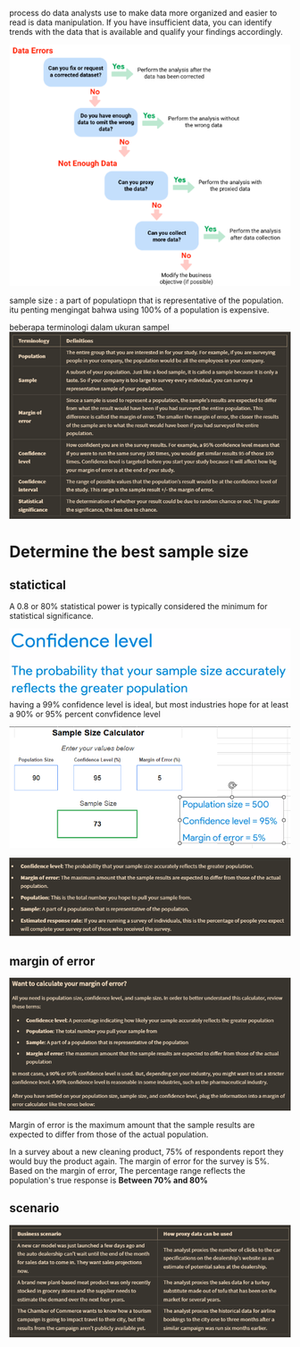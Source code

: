  process do data analysts use to make data more organized and easier to read is data manipulation. If you have insufficient data, you can identify trends with the data that is available and qualify your findings accordingly.
 
 ![70a4cde61be6dc766746cb5710db8a11.png](../../../../_resources/70a4cde61be6dc766746cb5710db8a11.png)
 
 sample size : a part of populatiopn that is representative of the population. itu penting mengingat bahwa using 100% of a population is expensive.  
 
 beberapa terminologi dalam ukuran sampel
 ![3bee884c74b88350e9fbc2a71351152a.png](../../../../_resources/3bee884c74b88350e9fbc2a71351152a.png)
 
 # Determine the best sample size
 
## statictical
A 0.8 or 80% statistical power is typically considered the minimum for statistical significance.

![2ffe2a0f5d55a11f2e52a76f2aca026f.png](../../../../_resources/2ffe2a0f5d55a11f2e52a76f2aca026f.png)
having a 99% confidence level is ideal, but most industries hope for at least a 90% or 95% percent convfidence level

![941185c1f7805bc6ead4be9c1fea00b8.png](../../../../_resources/941185c1f7805bc6ead4be9c1fea00b8.png)

![e53d979d4a0192d2364da3e5709c8318.png](../../../../_resources/e53d979d4a0192d2364da3e5709c8318.png)

## margin of error
![6800505d15798ec778b46c5009dc0262.png](../../../../_resources/6800505d15798ec778b46c5009dc0262.png)

Margin of error is the maximum amount that the sample results are expected to differ from those of the actual population. 

In a survey about a new cleaning product, 75% of respondents report they would buy the product again. The margin of error for the survey is 5%. Based on the margin of error, The percentage range reflects the population's true response is **Between 70% and 80%**

## scenario
![5ac75867e7d3f9d6a05335e30b716746.png](../../../../_resources/5ac75867e7d3f9d6a05335e30b716746.png)